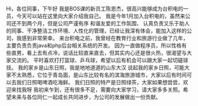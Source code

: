 Hi，各位同事，下午好
我是BOS课的新员工陈恩杰，很高兴能够成为台积电的一员，今天可以站在这里向大家介绍我自己。
我是今年1月加入台积电的，虽然来公司还不到两个月，但是公司严谨有序 和谐友爱的工作氛围、 认真负责又乐于助人的同事、干净整洁工作环境、人性化的管理，已经让我深有体会，能加入这样的公司，我感到非常荣幸。
来台积电之前，我曾经在教育行业和旅游行业做了几年，主要负责负责java和php后台相关系统的开发。
因为一直做程序员，所以性格有些直男，看上去有点冷，说话比较直来直去，但其实内心还是很火热，很渴望与大家交流的。
平时喜欢打打篮球、乒乓球，希望以后有机会可以跟大家一起切磋球技。
我的家乡是山东日照，我是地地道道的山东大汉
说起我的家乡日照，可能大家不太熟悉，它位于青岛面，是山东比较有名的滨海旅游城市，大家以后有时间可以去我们日照喝啤酒吃海鲜。
我们日照的特产是日照绿茶，大家如果想尝尝，欢迎来找我呀
我初来乍到，还有很多不足，需要向大家学习，请大家多多关照。希望未来与各位同仁一起成长共同进步，为公司的发展做出一份贡献。
